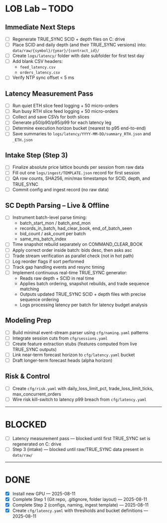 # LOB Lab – TODO

## Immediate Next Steps
- [ ] Regenerate TRUE_SYNC SCID + depth files on C: drive
- [ ] Place SCID and daily depth (and their TRUE_SYNC versions) into:
      `data/raw/{symbol}/{year}/{contract_id}/`
- [ ] Create `logs/latency/` folder with date subfolder for first test day
- [ ] Add blank CSV headers:
    - `feed_latency.csv`
    - `orders_latency.csv`
- [ ] Verify NTP sync offset < 5 ms

## Latency Measurement Pass
- [ ] Run quiet ETH slice feed logging + 50 micro-orders
- [ ] Run busy RTH slice feed logging + 50 micro-orders
- [ ] Collect and save CSVs for both slices
- [ ] Generate p50/p90/p95/p99 for each latency leg
- [ ] Determine execution horizon bucket (nearest to p95 end-to-end)
- [ ] Save summaries to `logs/latency/YYYY-MM-DD/summary_RTH.json` and `_ETH.json`

## Intake Step (Step 3)
- [ ] Finalize absolute price lattice bounds per session from raw data
- [ ] Fill out one `logs/ingest/TEMPLATE.json` record for first session
- [ ] QA row counts, SHA256, min/max timestamps for SCID, depth, and TRUE_SYNC
- [ ] Commit config and ingest record (no raw data)

## SC Depth Parsing – Live & Offline
- [ ] Instrument batch-level parse timing:
    - batch_start_mon / batch_end_mon
    - records_in_batch, had_clear_book, end_of_batch_seen
    - bid_count / ask_count per batch
    - same_ms_batch_index
- [ ] Time snapshot rebuild separately on COMMAND_CLEAR_BOOK
- [ ] Apply correct order inside batch: bids desc, then asks asc
- [ ] Trade stream verification as parallel check (not in hot path)
- [ ] Log reorder flags if sort performed
- [ ] Track gap handling events and resync timing
- [ ] Implement continuous real-time TRUE_SYNC generator:
    - Reads raw depth + SCID in real time
    - Applies batch ordering, snapshot rebuilds, and trade sequence matching
    - Outputs updated TRUE_SYNC SCID + depth files with precise sequence ordering
    - Logs processing latency per batch for latency budget analysis

## Modeling Prep
- [ ] Build minimal event-stream parser using `cfg/naming.yaml` patterns
- [ ] Integrate session cuts from `cfg/sessions.yaml`
- [ ] Create feature extraction stubs (features computed from live TRUE_SYNC outputs)
- [ ] Link near-term forecast horizon to `cfg/latency.yaml` bucket
- [ ] Draft longer-term forecast heads (alpha horizon)

## Risk & Control
- [ ] Create `cfg/risk.yaml` with daily_loss_limit_pct, trade_loss_limit_ticks, max_concurrent_orders
- [ ] Wire risk kill-switch to latency p99 breach from `cfg/latency.yaml`

---

# BLOCKED
- [ ] Latency measurement pass — blocked until first TRUE_SYNC set is regenerated on C: drive
- [ ] Step 3 (intake) — blocked until raw/TRUE_SYNC data present in `data/raw/`

---

# DONE
- [x] Install new GPU — 2025-08-11
- [x] Complete Step 1 (Git repo, .gitignore, folder layout) — 2025-08-11
- [x] Complete Step 2 (configs, naming, ingest template) — 2025-08-11
- [x] Create `cfg/latency.yaml` with thresholds and bucket definitions — 2025-08-11
